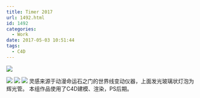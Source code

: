 ```yaml
---
title: Timer 2017
url: 1492.html
id: 1492
categories:
  - Work
date: 2017-05-03 10:51:44
tags:
  - C4D
---
```


![](http://image.psdpi.com/image/timer/timer_1.png) 

<!-- more -->

![](http://image.psdpi.com/image/timer/timer_1.png) 
![](http://image.psdpi.com/image/timer/timer_2.png) 
![](http://image.psdpi.com/image/timer/timer_3.png) 
灵感来源于动漫命运石之门的世界线变动仪器，上面发光玻璃状灯泡为辉光管。 本组作品使用了C4D建模、渲染，PS后期。